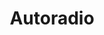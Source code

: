 ---
title: "Autoradio"
url: /ciudad-autonoma-de-buenos-aires/autoradio/
shop: piezas de automóviles
---